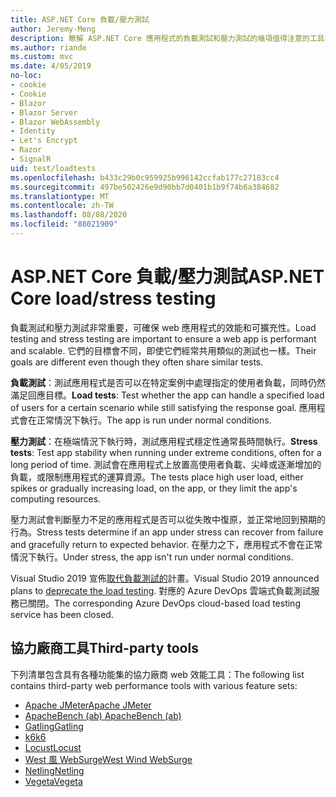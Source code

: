 ```yaml
---
title: ASP.NET Core 負載/壓力測試
author: Jeremy-Meng
description: 瞭解 ASP.NET Core 應用程式的負載測試和壓力測試的幾項值得注意的工具和方法。
ms.author: riande
ms.custom: mvc
ms.date: 4/05/2019
no-loc:
- cookie
- Cookie
- Blazor
- Blazor Server
- Blazor WebAssembly
- Identity
- Let's Encrypt
- Razor
- SignalR
uid: test/loadtests
ms.openlocfilehash: b433c29b0c959925b996142ccfab177c27183cc4
ms.sourcegitcommit: 497be502426e9d90bb7d0401b1b9f74b6a384682
ms.translationtype: MT
ms.contentlocale: zh-TW
ms.lasthandoff: 08/08/2020
ms.locfileid: "88021909"
---
```

# <a name="aspnet-core-loadstress-testing"></a><span data-ttu-id="c6d06-103">ASP.NET Core 負載/壓力測試</span><span class="sxs-lookup"><span data-stu-id="c6d06-103">ASP.NET Core load/stress testing</span></span>

<span data-ttu-id="c6d06-104">負載測試和壓力測試非常重要，可確保 web 應用程式的效能和可擴充性。</span><span class="sxs-lookup"><span data-stu-id="c6d06-104">Load testing and stress testing are important to ensure a web app is performant and scalable.</span></span> <span data-ttu-id="c6d06-105">它們的目標會不同，即使它們經常共用類似的測試也一樣。</span><span class="sxs-lookup"><span data-stu-id="c6d06-105">Their goals are different even though they often share similar tests.</span></span>

<span data-ttu-id="c6d06-106">**負載測試**：測試應用程式是否可以在特定案例中處理指定的使用者負載，同時仍然滿足回應目標。</span><span class="sxs-lookup"><span data-stu-id="c6d06-106">**Load tests**: Test whether the app can handle a specified load of users for a certain scenario while still satisfying the response goal.</span></span> <span data-ttu-id="c6d06-107">應用程式會在正常情況下執行。</span><span class="sxs-lookup"><span data-stu-id="c6d06-107">The app is run under normal conditions.</span></span>

<span data-ttu-id="c6d06-108">**壓力測試**：在極端情況下執行時，測試應用程式穩定性通常長時間執行。</span><span class="sxs-lookup"><span data-stu-id="c6d06-108">**Stress tests**: Test app stability when running under extreme conditions, often for a long period of time.</span></span> <span data-ttu-id="c6d06-109">測試會在應用程式上放置高使用者負載、尖峰或逐漸增加的負載，或限制應用程式的運算資源。</span><span class="sxs-lookup"><span data-stu-id="c6d06-109">The tests place high user load, either spikes or gradually increasing load, on the app, or they limit the app's computing resources.</span></span>

<span data-ttu-id="c6d06-110">壓力測試會判斷壓力不足的應用程式是否可以從失敗中復原，並正常地回到預期的行為。</span><span class="sxs-lookup"><span data-stu-id="c6d06-110">Stress tests determine if an app under stress can recover from failure and gracefully return to expected behavior.</span></span> <span data-ttu-id="c6d06-111">在壓力之下，應用程式不會在正常情況下執行。</span><span class="sxs-lookup"><span data-stu-id="c6d06-111">Under stress, the app isn't run under normal conditions.</span></span>

<span data-ttu-id="c6d06-112">Visual Studio 2019 宣佈[取代負載測試的](https://devblogs.microsoft.com/devops/cloud-based-load-testing-service-eol/)計畫。</span><span class="sxs-lookup"><span data-stu-id="c6d06-112">Visual Studio 2019 announced plans to [deprecate the load testing](https://devblogs.microsoft.com/devops/cloud-based-load-testing-service-eol/).</span></span> <span data-ttu-id="c6d06-113">對應的 Azure DevOps 雲端式負載測試服務已關閉。</span><span class="sxs-lookup"><span data-stu-id="c6d06-113">The corresponding Azure DevOps cloud-based load testing service has been closed.</span></span>

## <a name="third-party-tools"></a><span data-ttu-id="c6d06-114">協力廠商工具</span><span class="sxs-lookup"><span data-stu-id="c6d06-114">Third-party tools</span></span>

<span data-ttu-id="c6d06-115">下列清單包含具有各種功能集的協力廠商 web 效能工具：</span><span class="sxs-lookup"><span data-stu-id="c6d06-115">The following list contains third-party web performance tools with various feature sets:</span></span>

* [<span data-ttu-id="c6d06-116">Apache JMeter</span><span class="sxs-lookup"><span data-stu-id="c6d06-116">Apache JMeter</span></span>](https://jmeter.apache.org/)
* [<span data-ttu-id="c6d06-117">ApacheBench (ab) </span><span class="sxs-lookup"><span data-stu-id="c6d06-117">ApacheBench (ab)</span></span>](https://httpd.apache.org/docs/2.4/programs/ab.html)
* [<span data-ttu-id="c6d06-118">Gatling</span><span class="sxs-lookup"><span data-stu-id="c6d06-118">Gatling</span></span>](https://gatling.io/)
* [<span data-ttu-id="c6d06-119">k6</span><span class="sxs-lookup"><span data-stu-id="c6d06-119">k6</span></span>](https://k6.io)
* [<span data-ttu-id="c6d06-120">Locust</span><span class="sxs-lookup"><span data-stu-id="c6d06-120">Locust</span></span>](https://locust.io/)
* [<span data-ttu-id="c6d06-121">West 風 WebSurge</span><span class="sxs-lookup"><span data-stu-id="c6d06-121">West Wind WebSurge</span></span>](https://websurge.west-wind.com/)
* [<span data-ttu-id="c6d06-122">Netling</span><span class="sxs-lookup"><span data-stu-id="c6d06-122">Netling</span></span>](https://github.com/hallatore/Netling)
* [<span data-ttu-id="c6d06-123">Vegeta</span><span class="sxs-lookup"><span data-stu-id="c6d06-123">Vegeta</span></span>](https://github.com/tsenart/vegeta)